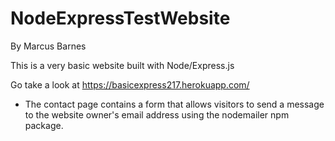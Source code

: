 # NodeExpressTestWebsite

By Marcus Barnes

This is a very basic website built with Node/Express.js

Go take a look at https://basicexpress217.herokuapp.com/

- The contact page contains a form that allows visitors to send a message
	to the website owner's email address using the nodemailer npm package.
